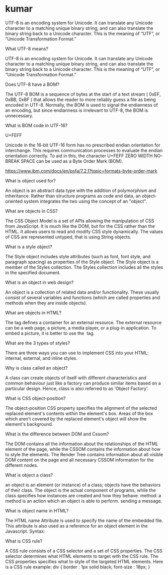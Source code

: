 # kumar

UTF-8 is an encoding system for Unicode. It can translate any Unicode character to a matching unique binary string, and can also translate the binary string back to a Unicode character. This is the meaning of “UTF”, or “Unicode Transformation Format.”

What UTF-8 means?

UTF-8 is an encoding system for Unicode. It can translate any Unicode character to a matching unique binary string, and can also translate the binary string back to a Unicode character. This is the meaning of “UTF”, or “Unicode Transformation Format.”

Does UTF-8 have a BOM?

The UTF-8 BOM is a sequence of bytes at the start of a text stream ( 0xEF, 0xBB, 0xBF ) that allows the reader to more reliably guess a file as being encoded in UTF-8. Normally, the BOM is used to signal the endianness of an encoding, but since endianness is irrelevant to UTF-8, the BOM is unnecessary.

What is BOM code in UTF-16?

U+FEFF

Unicode in the 16-bit UTF-16 form has no prescribed endian orientation for interchange. This requires communication processes to evaluate the endian orientation correctly. To aid in this, the character U+FEFF ZERO WIDTH NO-BREAK SPACE can be used as a Byte Order Mark (BOM).

https://www.ibm.com/docs/en/psfa/7.2.1?topic=formats-byte-order-mark

What is object used for?

An object is an abstract data type with the addition of polymorphism and inheritance. Rather than structure programs as code and data, an object-oriented system integrates the two using the concept of an "object".

What are objects in CSS?

The CSS Object Model is a set of APIs allowing the manipulation of CSS from JavaScript. It is much like the DOM, but for the CSS rather than the HTML. It allows users to read and modify CSS style dynamically. The values of CSS are represented untyped, that is using String objects.

What is a style object?

The Style object includes style attributes (such as font, font style, and paragraph spacing) as properties of the Style object. The Style object is a member of the Styles collection. The Styles collection includes all the styles in the specified document.

What is an object in web design?

An object is a collection of related data and/or functionality. These usually consist of several variables and functions (which are called properties and methods when they are inside objects).

What are objects in HTML?

The <object> tag defines a container for an external resource. The external resource can be a web page, a picture, a media player, or a plug-in application. To embed a picture, it is better to use the <img> tag.

What are the 3 types of styles?

There are three ways you can use to implement CSS into your HTML: internal, external, and inline styles.

Why is class called an object?

A class can create objects of itself with different characteristics and common behaviour just like a factory can produce similar items based on a particular design. Hence, class is also referred to as 'Object Factory'.

What is CSS object-position?

The object-position CSS property specifies the alignment of the selected replaced element's contents within the element's box. Areas of the box which aren't covered by the replaced element's object will show the element's background.

What is the difference between DOM and Cssom?

The DOM contains all the information about the relationships of the HTML element of the page, while the CSSOM contains the information about how to style the elements. The Render Tree contains information about all visible DOM content on the page and all necessary CSSOM information for the different nodes.

What is object a class?

an object is an element (or instance) of a class; objects have the behaviors of their class. The object is the actual component of programs, while the class specifies how instances are created and how they behave. method: a method is an action which an object is able to perform. sending a message.

What is object name in HTML?

The HTML <object> name Attribute is used to specify the name of the embedded file. This attribute is also used as a reference for an object element in the Javascript. Syntax: <object name="name">

What is CSS rule?

A CSS rule consists of a CSS selector and a set of CSS properties. The CSS selector determines what HTML elements to target with the CSS rule. The CSS properties specifies what to style of the targeted HTML elements. Here is a CSS rule example: div { border : 1px solid black; font-size : 18px; }

